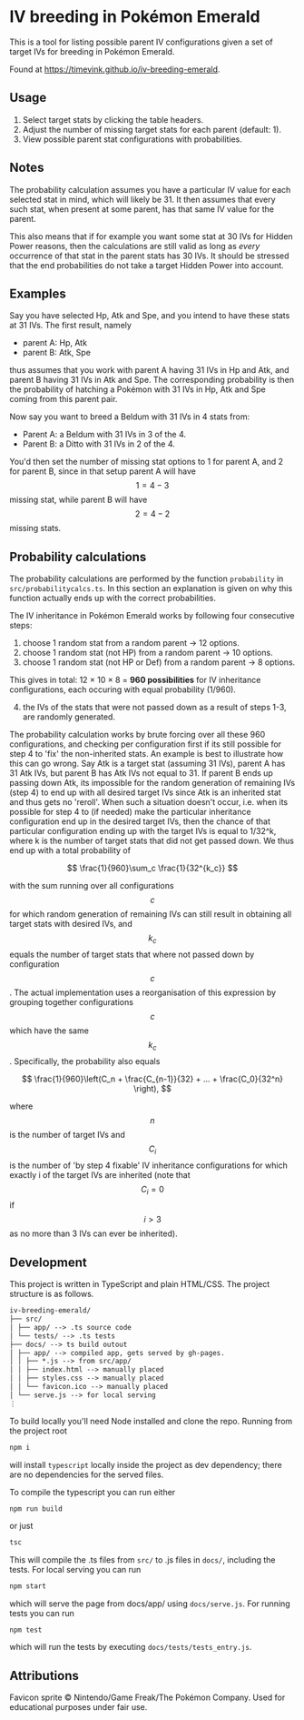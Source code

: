 # IV breeding in Pokémon Emerald

This is a tool for listing possible parent IV configurations given a set of target IVs for breeding in Pokémon Emerald.

Found at https://timevink.github.io/iv-breeding-emerald.

## Usage

1. Select target stats by clicking the table headers.
2. Adjust the number of missing target stats for each parent (default: 1).
3. View possible parent stat configurations with probabilities.

## Notes

The probability calculation assumes you have a particular IV value for each selected stat in mind, which will likely be 31. It then assumes that every such stat, when present at some parent, has that same IV value for the parent.

This also means that if for example you want some stat at 30 IVs for Hidden Power reasons, then the calculations are still valid as long as *every* occurrence of that stat in the parent stats has 30 IVs. It should be stressed that the end probabilities do not take a target Hidden Power into account.

## Examples

Say you have selected Hp, Atk and Spe, and you intend to have these stats at 31 IVs. The first result, namely

- parent A: Hp, Atk
- parent B: Atk, Spe

thus assumes that you work with parent A having 31 IVs in Hp and Atk, and parent B having 31 IVs in Atk and Spe. The corresponding probability is then the probability of hatching a Pokémon with 31 IVs in Hp, Atk and Spe coming from this parent pair.

Now say you want to breed a Beldum with 31 IVs in 4 stats from:

- Parent A: a Beldum with 31 IVs in 3 of the 4.
- Parent B: a Ditto with 31 IVs in 2 of the 4.

You'd then set the number of missing stat options to 1 for parent A, and 2 for parent B, since in that setup parent A will have $$1 = 4 - 3$$ missing stat, while parent B will have $$2 = 4 - 2$$ missing stats. 

## Probability calculations

The probability calculations are performed by the function ```probability``` in ```src/probabilitycalcs.ts```. In this section an explanation is given on why this function actually ends up with the correct probabilities.

The IV inheritance in Pokémon Emerald works by following four consecutive steps:

1. choose 1 random stat from a random parent → 12 options.
2. choose 1 random stat (not HP) from a random parent → 10 options.
3. choose 1 random stat (not HP or Def) from a random parent → 8 options.

This gives in total:  12 × 10 × 8 = **960 possibilities** for IV inheritance configurations, each occuring with equal probability (1/960).

4. the IVs of the stats that were not passed down as a result of steps 1-3, are randomly generated.

The probability calculation works by brute forcing over all these 960 configurations, and checking per configuration first if its still possible for step 4 to 'fix' the non-inherited stats. An example is best to illustrate how this can go wrong. Say Atk is a target stat (assuming 31 IVs), parent A has 31 Atk IVs, but parent B has Atk IVs not equal to 31. If parent B ends up passing down Atk, its impossible for the random generation of remaining IVs (step 4) to end up with all desired target IVs since Atk is an inherited stat and thus gets no 'reroll'. When such a situation doesn't occur, i.e. when its possible for step 4 to (if needed) make the particular inheritance configuration end up in the desired target IVs, then the chance of that particular configuration ending up with the target IVs is equal to 1/32^k, where k is the number of target stats that did not get passed down. We thus end up with a total probability of

$$
\frac{1}{960}\sum_c \frac{1}{32^{k_c}}
$$

with the sum running over all configurations $$c$$ for which random generation of remaining IVs can still result in obtaining all target stats with desired IVs, and $$k_c$$ equals the number of target stats that where not passed down by configuration $$c$$. The actual implementation uses a reorganisation of this expression by grouping together configurations $$c$$ which have the same $$k_c$$. Specifically, the probability also equals

$$
\frac{1}{960}\left(C_n + \frac{C_{n-1}}{32} + ... + \frac{C_0}{32^n} \right),
$$

where $$n$$ is the number of target IVs and $$C_i$$ is the number of 'by step 4 fixable' IV inheritance configurations for which exactly i of the target IVs are inherited
(note that $$C_i = 0$$ if $$i > 3$$ as no more than 3 IVs can ever be inherited).

## Development

This project is written in TypeScript and plain HTML/CSS. The project structure is as follows.

```markdown
iv-breeding-emerald/
├── src/
│ ├── app/ --> .ts source code
│ └── tests/ --> .ts tests
├── docs/ --> ts build outout
│ ├── app/ --> compiled app, gets served by gh-pages.
│ │ ├── *.js --> from src/app/
│ │ ├── index.html --> manually placed
│ │ ├── styles.css --> manually placed
│ │ └── favicon.ico --> manually placed
│ └── serve.js --> for local serving
⋮
```

To build locally you'll need Node installed and clone the repo. Running from the project root

```bash
npm i
```
will install ```typescript``` locally inside the project as dev dependency; there are no dependencies for the served files.

To compile the typescript you can run either
```bash
npm run build
```
or just
```bash
tsc
```

This will compile the .ts files from ```src/``` to .js files in ```docs/```, including the tests. For local serving you can run

```bash
npm start
```
which will serve the page from docs/app/ using ```docs/serve.js```. For running tests you can run

```
npm test
```

which will run the tests by executing ```docs/tests/tests_entry.js```.

## Attributions
Favicon sprite © Nintendo/Game Freak/The Pokémon Company. Used for educational purposes under fair use.
